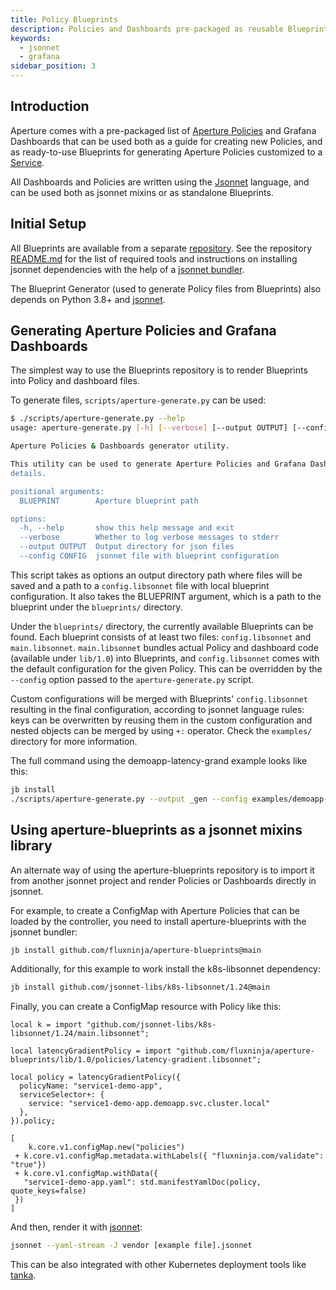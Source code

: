 ```yaml
---
title: Policy Blueprints
description: Policies and Dashboards pre-packaged as reusable Blueprints
keywords:
  - jsonnet
  - grafana
sidebar_position: 3
---
```


## Introduction

Aperture comes with a pre-packaged list of [Aperture Policies][policies] and Grafana Dashboards that
can be used both as a guide for creating new Policies, and as ready-to-use
Blueprints for generating Aperture Policies customized to a [Service][service].

All Dashboards and Policies are written using the [Jsonnet][jsonnet-lang]
language, and can be used both as jsonnet mixins or as standalone Blueprints.

[jsonnet-lang]: https://jsonnet.org

## Initial Setup

All Blueprints are available from a separate [repository][aperture-blueprints].
See the repository [README.md][blueprints-readme] for the list of required tools
and instructions on installing jsonnet dependencies with the help of a [jsonnet
bundler][jb].

The Blueprint Generator (used to generate Policy files from Blueprints) also
depends on Python 3.8+ and [jsonnet][go-jsonnet].

[aperture-blueprints]: https://github.com/fluxninja/aperture-blueprints
[blueprints-readme]: https://github.com/fluxninja/aperture-blueprints/blob/main/README.md
[jb]: https://github.com/jsonnet-bundler/jsonnet-bundler
[go-jsonnet]: https://github.com/google/go-jsonnet

## Generating Aperture Policies and Grafana Dashboards

The simplest way to use the Blueprints repository is to render Blueprints into
Policy and dashboard files.

To generate files, `scripts/aperture-generate.py` can be used:

```sh
$ ./scripts/aperture-generate.py --help
usage: aperture-generate.py [-h] [--verbose] [--output OUTPUT] [--config CONFIG] BLUEPRINT

Aperture Policies & Dashboards generator utility.

This utility can be used to generate Aperture Policies and Grafana Dashboards "in-place". Check [aperture-blueprint's README.md](https://github.com/fluxninja/aperture-blueprints/blob/main/README.md) for more
details.

positional arguments:
  BLUEPRINT        Aperture blueprint path

options:
  -h, --help       show this help message and exit
  --verbose        Whether to log verbose messages to stderr
  --output OUTPUT  Output directory for json files
  --config CONFIG  jsonnet file with blueprint configuration
```

This script takes as options an output directory path where files will be
saved and a path to a `config.libsonnet` file with local blueprint
configuration. It also takes the BLUEPRINT argument, which is a path to the
blueprint under the `blueprints/` directory.

Under the `blueprints/` directory, the currently available Blueprints can be
found. Each blueprint consists of at least two files: `config.libsonnet` and
`main.libsonnet`. `main.libsonnet` bundles actual Policy and dashboard code
(available under `lib/1.0`) into Blueprints, and `config.libsonnet` comes with
the default configuration for the given Policy. This can be overridden by the
`--config` option passed to the `aperture-generate.py` script.

Custom configurations will be merged with Blueprints' `config.libsonnet`
resulting in the final configuration, according to jsonnet language rules: keys
can be overwritten by reusing them in the custom configuration and nested
objects can be merged by using `+:` operator. Check the `examples/` directory
for more information.

The full command using the demoapp-latency-grand example looks like this:

```sh
jb install
./scripts/aperture-generate.py --output _gen --config examples/demoapp-latency-gradient.jsonnet Blueprints/latency-gradient
```

## Using aperture-blueprints as a jsonnet mixins library

An alternate way of using the aperture-blueprints repository is to import it
from another jsonnet project and render Policies or Dashboards directly in
jsonnet.

For example, to create a ConfigMap with Aperture Policies that can be loaded by
the controller, you need to install aperture-blueprints with the jsonnet
bundler:

```sh
jb install github.com/fluxninja/aperture-blueprints@main
```

Additionally, for this example to work install the k8s-libsonnet dependency:

```sh
jb install github.com/jsonnet-libs/k8s-libsonnet/1.24@main
```

Finally, you can create a ConfigMap resource with Policy like this:

```jsonnet
local k = import "github.com/jsonnet-libs/k8s-libsonnet/1.24/main.libsonnet";

local latencyGradientPolicy = import "github.com/fluxninja/aperture-blueprints/lib/1.0/policies/latency-gradient.libsonnet";

local policy = latencyGradientPolicy({
  policyName: "service1-demo-app",
  serviceSelector+: {
    service: "service1-demo-app.demoapp.svc.cluster.local"
  },
}).policy;

[
    k.core.v1.configMap.new("policies")
 + k.core.v1.configMap.metadata.withLabels({ "fluxninja.com/validate": "true"})
 + k.core.v1.configMap.withData({
   "service1-demo-app.yaml": std.manifestYamlDoc(policy, quote_keys=false)
 })
]
```

And then, render it with [jsonnet][jsonnet]:

```sh
jsonnet --yaml-stream -J vendor [example file].jsonnet
```

This can be also integrated with other Kubernetes deployment tools like
[tanka][tk].

[jsonnet]: https://github.com/google/go-jsonnet
[tk]: https://grafana.com/oss/tanka/
[policies]: /concepts/policy/policy.md
[service]: /concepts/service.md
